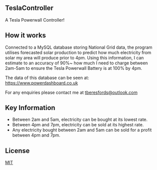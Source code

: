 ## TeslaController

A Tesla Powerwall Controller!

## How it works

Connected to a MySQL database storing National Grid data, the program utilises forecasted solar production to predict how much electricity from solar my area will produce prior to 4pm.
Using this information, I can estimate to an accuracy of 90%~ how much I need to charge between 2am-5am to ensure the Tesla Powerwall Battery is at 100% by 4pm.

The data of this database can be seen at: https://www.powerdashboard.co.uk

For any enquiries please contact me at tberesfords@outlook.com

## Key Information

  - Between 2am and 5am, electricity can be bought at its lowest rate.
  - Between 4pm and 7pm, electricity can be sold at its highest rate.
  - Any electricity bought between 2am and 5am can be sold for a profit between 4pm and 7pm.

## License

[MIT](https://choosealicense.com/licenses/mit/)
